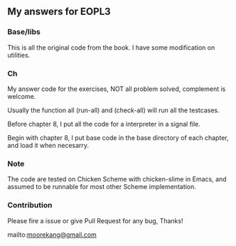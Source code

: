 
## My answers for EOPL3

### Base/libs

This is all the original code from the book. I have some modification on utilities.

### Ch

My answer code for the exercises, NOT all problem solved, complement is welcome.

Usually the function all (run-all) and (check-all) will run all the testcases.

Before chapter 8, I put all the code for a interpreter in a signal file.

Begin with chapter 8, I put base code in the base directory of each chapter, and load it when necesarry.

### Note
The code are tested on Chicken Scheme with chicken-slime in Emacs,
and assumed to be runnable for most other Scheme implementation.

### Contribution
Please fire a issue or give Pull Request for any bug, Thanks!

mailto:moorekang@gmail.com
